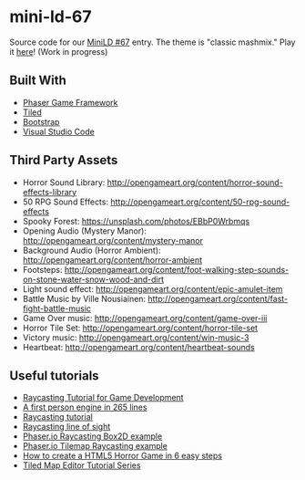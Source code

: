 # mini-ld-67
Source code for our [MiniLD #67](http://ludumdare.com/compo/2016/05/19/minild-67/) entry.  The theme is "classic mashmix." Play it [here](http://thecodingcouple.github.io/mini-ld-67/)! (Work in progress)

## Built With

* [Phaser Game Framework](http://phaser.io/)
* [Tiled](http://www.mapeditor.org/)
* [Bootstrap](http://getbootstrap.com/)
* [Visual Studio Code](https://code.visualstudio.com/)

## Third Party Assets

* Horror Sound Library: http://opengameart.org/content/horror-sound-effects-library
* 50 RPG Sound Effects: http://opengameart.org/content/50-rpg-sound-effects
* Spooky Forest: https://unsplash.com/photos/EBbP0Wrbmqs
* Opening Audio (Mystery Manor): http://opengameart.org/content/mystery-manor
* Background Audio (Horror Ambient): http://opengameart.org/content/horror-ambient
* Footsteps: http://opengameart.org/content/foot-walking-step-sounds-on-stone-water-snow-wood-and-dirt
* Light sound effect: http://opengameart.org/content/epic-amulet-item
* Battle Music by Ville Nousiainen: http://opengameart.org/content/fast-fight-battle-music
* Game Over music: http://opengameart.org/content/game-over-iii
* Horror Tile Set: http://opengameart.org/content/horror-tile-set
* Victory music: http://opengameart.org/content/win-music-3
* Heartbeat: http://opengameart.org/content/heartbeat-sounds

## Useful tutorials

* [Raycasting Tutorial for Game Development](http://permadi.com/1996/05/ray-casting-tutorial-table-of-contents/)
* [A first person engine in 265 lines](http://www.playfuljs.com/a-first-person-engine-in-265-lines/)
* [Raycasting tutorial](http://www.rustyarcade.com/blog/read/33/ray-casting-tutorial)
* [Raycasting line of sight](http://gamemechanicexplorer.com/#raycasting-1)
* [Phaser.io Raycasting Box2D example](http://phaser.io/examples/v2/box2d/raycasting)
* [Phaser.io Tilemap Raycasting example](http://phaser.io/examples/v2/tilemaps/tilemap-ray-cast)
* [How to create a HTML5 Horror Game in 6 easy steps](http://www.emanueleferonato.com/2014/10/21/phaser-tutorial-how-to-create-an-html5-survival-horror-game-in-6-easy-steps/)
* [Tiled Map Editor Tutorial Series](http://www.gamefromscratch.com/post/2015/10/14/Tiled-Map-Editor-Tutorial-Series.aspx)
